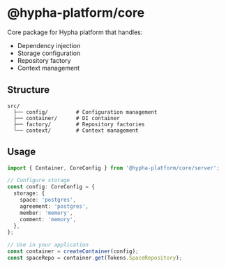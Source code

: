 # @hypha-platform/core

Core package for Hypha platform that handles:

- Dependency injection
- Storage configuration
- Repository factory
- Context management

## Structure

```
src/
  ├── config/         # Configuration management
  ├── container/      # DI container
  ├── factory/        # Repository factories
  └── context/        # Context management
```

## Usage

```typescript
import { Container, CoreConfig } from '@hypha-platform/core/server';

// Configure storage
const config: CoreConfig = {
  storage: {
    space: 'postgres',
    agreement: 'postgres',
    member: 'memory',
    comment: 'memory',
  },
};

// Use in your application
const container = createContainer(config);
const spaceRepo = container.get(Tokens.SpaceRepository);
```
